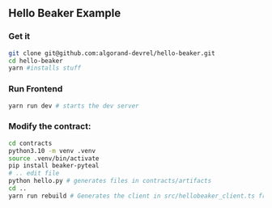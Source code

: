 Hello Beaker Example
--------------------

### Get it

```sh
git clone git@github.com:algorand-devrel/hello-beaker.git
cd hello-beaker
yarn #installs stuff
```

### Run Frontend

```sh
yarn run dev # starts the dev server
```

### Modify the contract:

```sh
cd contracts
python3.10 -m venv .venv
source .venv/bin/activate
pip install beaker-pyteal
# .. edit file
python hello.py # generates files in contracts/artifacts
cd ..
yarn run rebuild # Generates the client in src/hellobeaker_client.ts from contracts/artifacts/HelloBeaker.json
```
